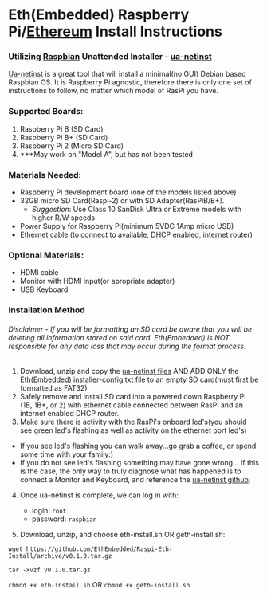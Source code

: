 # Eth(Embedded) Raspberry Pi/[Ethereum](https://www.ethereum.org/) Install Instructions
### Utilizing [Raspbian](http://www.raspbian.org/) Unattended Installer - [ua-netinst](https://github.com/debian-pi/raspbian-ua-netinst)

[Ua-netinst](https://github.com/debian-pi/raspbian-ua-netinst) is a great tool that will install a minimal(no GUI) Debian based Raspbian OS.  It is Raspberry Pi agnostic, therefore there is only one set of instructions to follow, no matter which model of RasPi you have.

### Supported Boards:
  1. Raspberry Pi B (SD Card)
  2. Raspberry Pi B+ (SD Card)
  3. Raspberry Pi 2 (Micro SD Card)
  4. ***May work on "Model A", but has not been tested

### Materials Needed:
- Raspberry Pi development board (one of the models listed above)
- 32GB micro SD Card(Raspi-2) or with SD Adapter(RasPiB/B+).  
	- *Suggestion*: Use Class 10 SanDisk Ultra or Extreme models with higher R/W speeds
- Power Supply for Raspberry Pi(minimum 5VDC 1Amp micro USB)
- Ethernet cable (to connect to available, DHCP enabled, internet router)
  
### Optional Materials:
- HDMI cable
- Monitor with HDMI input(or apropriate adapter)
- USB Keyboard

### Installation Method 
###### *Disclaimer* - If you will be formatting an SD card be aware that you will be deleting all information stored on said card.  Eth(Embedded) is *NOT*  responsible for any data loss that may occur during the format process.

1. Download, unzip and copy the [ua-netinst files](https://github.com/debian-pi/raspbian-ua-netinst/releases/tag/v1.0.7) AND ADD ONLY the [Eth(Embedded) installer-config.txt](https://github.com/EthEmbedded/Raspi-Eth-Install/releases/tag/v0.1.0) file to an empty SD card(must first be formatted as FAT32)
2. Safely remove and install SD card into a powered down Raspberry Pi (1B, 1B+, or 2) with ethernet cable connected between RasPi and an internet enabled DHCP router.
3. Make sure there is activity with the RasPi's onboard led's(you should see green led's flashing as well as activity on the ethernet port led's)
- If you see led's flashing you can walk away...go grab a coffee, or spend some time with your family:)
- If you do not see led's flashing something may have gone wrong... If this is the case, the only way to truly diagnose what has happened is to connect a Monitor and Keyboard, and reference the [ua-netinst github](https://github.com/debian-pi/raspbian-ua-netinst).
4. Once ua-netinst is complete, we can log in with:
	
	- login:	`root`
	- password:	`raspbian`

5. Download, unzip, and choose eth-install.sh OR geth-install.sh:

`wget https://github.com/EthEmbedded/Raspi-Eth-Install/archive/v0.1.0.tar.gz`

`tar -xvzf v0.1.0.tar.gz`

`chmod +x eth-install.sh` OR `chmod +x geth-install.sh`
